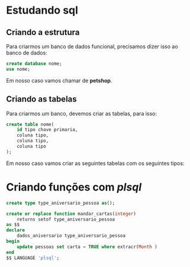 # Estudando sql

## Criando a estrutura 
Para criarmos um banco de dados funcional, precisamos dizer isso ao banco de dados:


```sql
create database nome;
use nome;
```

Em nosso caso vamos chamar de **petshop**. 

## Criando as tabelas
Para criarmos um banco, devemos criar as tabelas, para isso:

```sql
create table nome(
    id tipo chave primaria,
    coluna tipo,
    coluna tipo,
    coluna tipo
);
```

Em nosso caso vamos criar as seguintes tabelas com os seguintes tipos:








# Criando funções com *plsql*





```sql
create type type_aniversario_pessoa as();

```



```sql
create or replace function mandar_cartas(integer)
    returns setof type_aniversario_pessoa
as $$
declare
    dados_aniversario type_aniversario_pessoa
begin
    update pessoas set carta = TRUE where extracr(Month )
end
$$ LANGUAGE 'plsql';
```
